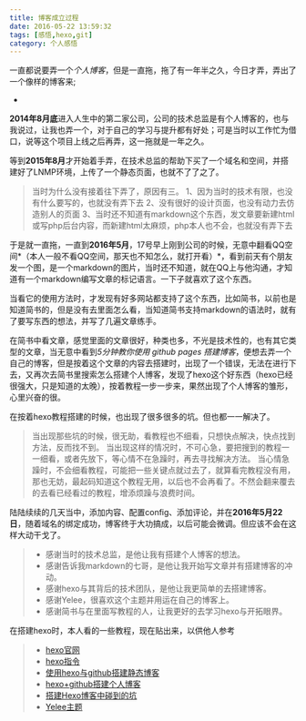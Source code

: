 ```yaml
---
title: 博客成立过程
date: 2016-05-22 13:59:32
tags: [感悟,hexo,git]
category: 个人感悟
---
```


一直都说要弄一个*个人博客*，但是一直拖，拖了有一年半之久，今日才弄，弄出了一个像样的博客来;

+ <!-- more -->

**2014年8月底**进入人生中的第二家公司，公司的技术总监是有个人博客的，也与我说过，让我也弄一个，对于自己的学习与提升都有好处；可是当时以工作忙为借口，说等这个项目上线之后再弄，这一拖就是一年之久。

等到**2015年8月**才开始着手弄，在技术总监的帮助下买了一个域名和空间，并搭建好了LNMP环境，上传了一个静态页面，也就不了了之了。

> 当时为什么没有接着往下弄了，原因有三。
> 1、因为当时的技术有限，也没有什么要写的，也就没有弄下去
> 2、没有很好的设计页面，也没有动力去仿造别人的页面
> 3、当时还不知道有markdown这个东西，发文章要新建html或写php后台内容，而新建html太麻烦，php本人也不会，也就没有弄下去

于是就一直拖，一直到**2016年5月**，17号早上刚到公司的时候，无意中翻看QQ空间*（本人一般不看QQ空间，那天也不知怎么，就打开看）*，看到前天有个朋友发一个图，是一个markdown的图片，当时还不知道，就在QQ上与他沟通，才知道有一个markdown编写文章的标记语言。一下子就喜欢了这个东西。

当看它的使用方法时，才发现有好多网站都支持了这个东西，比如简书，以前也是知道简书的，但是没有去里面怎么看，当知道简书支持markdown的语法时，就有了要写东西的想法，并写了几遍文章练手。

在简书中看文章，感觉里面的文章很好，种类也多，不光是技术性的，也有其它类型的文章，当无意中看到*5分钟教你使用 github pages 搭建博客*，便想去弄一个自己的博客，但是按着这个文章的内容去搭建时，出现了一个错误，无法在进行下去，又再次去简书里搜索怎么搭建个人博客，发现了hexo这个好东西（hexo已经很强大，只是知道的太晚），按着教程一步一步来，果然出现了个人博客的雏形，心里兴奋的很。

在按着hexo教程搭建的时候，也出现了很多很多的坑。但也都一一解决了。

> 当出现那些坑的时候，很无助，看教程也不细看，只想快点解决，快点找到方法，反而找不到。
> 当出现这样的情况时，不可心急，要把搜到的教程一一细看，或者先放下，等心情不在急躁时，再去寻找解决方法。
> 当心情急躁时，不会细看教程，可能把一些关键点就过去了，就算看完教程没有用，那也无妨，最起码知道这个教程无用，以后也不会再看了。不然会翻来覆去的去看已经看过的教程，增添烦躁与浪费时间。

陆陆续续的几天当中，添加内容、配置config、添加评论，并在**2016年5月22日**，随着域名的绑定成功，博客终于大功搞成，以后可能会微调。但应该不会在这样大动干戈了。


> - 感谢当时的技术总监，是他让我有搭建个人博客的想法。
> - 感谢告诉我markdown的七哥，是他让我开始写文章并有搭建博客的冲动。
> - 感谢hexo与其背后的技术团队，是他让我更简单的去搭建博客。
> - 感谢Yelee，很喜欢这个主题并用运在自己的博客上。
> - 感谢简书与在里面写教程的人，让我更好的去学习hexo与开拓眼界。



在搭建hexo时，本人看的一些教程，现在贴出来，以供他人参考

> - [hexo官网](https://hexo.io)
> - [hexo指令](http://www.jianshu.com/p/9cec10b9eea2)
> - [使用hexo与github搭建静态博客](http://www.jianshu.com/p/6e3547d63b74)
> - [hexo+github搭建个人博客](http://www.jianshu.com/p/6745fe11bc7f)
> - [搭建Hexo博客中碰到的坑](http://www.jianshu.com/p/a2fe56d11c4f)
> - [Yelee主题](https://github.com/MOxFIVE/hexo-theme-yelee)